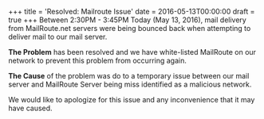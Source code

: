 +++
title = 'Resolved: Mailroute Issue'
date = 2016-05-13T00:00:00
draft = true
+++
Between 2:30PM - 3:45PM Today (May 13, 2016), mail delivery from MailRoute.net servers were being bounced back when attempting to deliver mail to our mail server.

**The Problem** has been resolved and we have white-listed MailRoute on our network to prevent this problem from occurring again.

**The Cause** of the problem was do to a temporary issue between our mail server and MailRoute Server being miss identified as a malicious network.

We would like to apologize for this issue and any inconvenience that it may have caused.